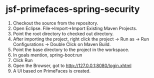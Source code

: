 # jsf-primefaces-spring-security

1. Checkout the source from the repository.
2. Open Eclipse. File->Import->Import Existing Maven Projects.
3. Point the root directory to checked out directory.
4. After importing the project, right click the project -> Run as -> Run Configurations -> Double Click on Maven Build.
5. Point the base directory to the project in the workspace.
6. In goals mention, spring-boot:run
7. Click Run
8. Open the Browser, got to http://127.0.0.1:8080/login.xhtml
9. A UI based on PrimeFaces is created.
